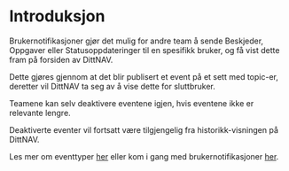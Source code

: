 # Introduksjon

Brukernotifikasjoner gjør det mulig for andre team å sende Beskjeder, Oppgaver eller Statusoppdateringer til en spesifikk bruker, og få vist 
dette fram på forsiden av DittNAV.
 
Dette gjøres gjennom at det blir publisert et event på et sett med topic-er, deretter vil DittNAV ta seg av å vise dette for sluttbruker.

Teamene kan selv deaktivere eventene igjen, hvis eventene ikke er relevante lengre.

Deaktiverte eventer vil fortsatt være tilgjengelig fra historikk-visningen på DittNAV.

Les mer om eventtyper [her](eventtyper/fellesinfo.md) eller kom i gang med brukernotifikasjoner [her](./komme_i_gang.md).
